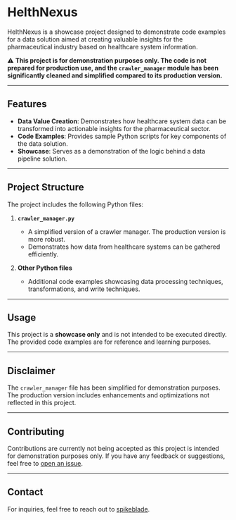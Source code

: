 # HelthNexus

HelthNexus is a showcase project designed to demonstrate code examples for a data solution aimed at creating valuable insights for the pharmaceutical industry based on healthcare system information.

⚠️ **This project is for demonstration purposes only. The code is not prepared for production use, and the `crawler_manager` module has been significantly cleaned and simplified compared to its production version.**

---

## Features

- **Data Value Creation**: Demonstrates how healthcare system data can be transformed into actionable insights for the pharmaceutical sector.
- **Code Examples**: Provides sample Python scripts for key components of the data solution.
- **Showcase**: Serves as a demonstration of the logic behind a data pipeline solution.

---

## Project Structure

The project includes the following Python files:

1. **`crawler_manager.py`**  
   - A simplified version of a crawler manager. The production version is more robust.
   - Demonstrates how data from healthcare systems can be gathered efficiently.

2. **Other Python files**  
   - Additional code examples showcasing data processing techniques, transformations, and write techniques.

---

## Usage

This project is a **showcase only** and is not intended to be executed directly. The provided code examples are for reference and learning purposes.

---

## Disclaimer

The `crawler_manager` file has been simplified for demonstration purposes. The production version includes enhancements and optimizations not reflected in this project.

---


## Contributing

Contributions are currently not being accepted as this project is intended for demonstration purposes only. If you have any feedback or suggestions, feel free to [open an issue](https://github.com/spikeblade/helthnexus/issues).

---

## Contact

For inquiries, feel free to reach out to [spikeblade](https://github.com/spikeblade).
